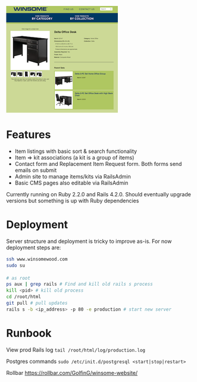 [![preview](preview.png)](http://www.winsomewood.com)

# Features
- Item listings with basic sort & search functionality
- Item => kit associations (a kit is a group of items)
- Contact form and Replacement Item Request form. Both forms send emails on submit
- Admin site to manage items/kits via RailsAdmin
- Basic CMS pages also editable via RailsAdmin

Currently running on Ruby 2.2.0 and Rails 4.2.0. Should eventually upgrade versions but something is up with Ruby dependencies

# Deployment

Server structure and deployment is tricky to improve as-is. For now deployment steps are:

```bash
ssh www.winsomewood.com
sudo su

# as root
ps aux | grep rails # Find and kill old rails s process
kill <pid> # kill old process
cd /root/html
git pull # pull updates
rails s -b <ip_address> -p 80 -e production # start new server
```

# Runbook

View prod Rails log
`tail /root/html/log/production.log`

Postgres commands
`sudo /etc/init.d/postgresql <start|stop|restart>`

Rollbar
https://rollbar.com/GolfinG/winsome-website/
